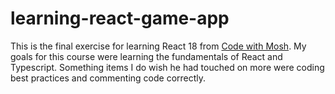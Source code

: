 # learning-react-game-app
This is the final exercise for learning React 18 from [Code with Mosh](https://codewithmosh.com/). My goals for this 
course were learning the fundamentals of React and Typescript. Something items I do wish he had touched on more were 
coding best practices and commenting code correctly.
